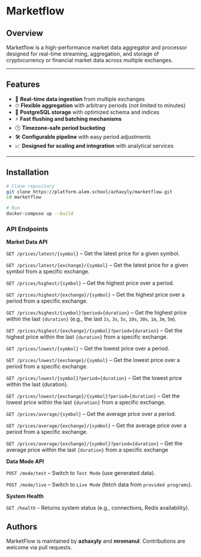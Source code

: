 # Marketflow

## Overview

Marketflow is a high-performance market data aggregator and processor designed for real-time streaming, aggregation, and storage of cryptocurrency or financial market data across multiple exchanges.

---

## Features

* 🔄 **Real-time data ingestion** from multiple exchanges
* ⏱ **Flexible aggregation** with arbitrary periods (not limited to minutes)
* 💾 **PostgreSQL storage** with optimized schema and indices
* ⚡ **Fast flushing and batching mechanisms**
* 🕒 **Timezone-safe period bucketing**
* 🛠 **Configurable pipeline** with easy period adjustments
* 📈 **Designed for scaling and integration** with analytical services

---

## Installation

```bash
# Clone repository
git clone https://platform.alem.school/azhaxyly/marketflow.git
cd marketflow

# Run
docker-compose up --build
```

### API Endpoints

**Market Data API**

`GET /prices/latest/{symbol}` – Get the latest price for a given symbol.

`GET /prices/latest/{exchange}/{symbol}` – Get the latest price for a given symbol from a specific exchange.

`GET /prices/highest/{symbol}` – Get the highest price over a period.

`GET /prices/highest/{exchange}/{symbol}` – Get the highest price over a period from a specific exchange.

`GET /prices/highest/{symbol}?period={duration}` – Get the highest price within the last `{duration}` (e.g., the last `1s`,  `3s`, `5s`, `10s`, `30s`, `1m`, `3m`, `5m`).

`GET /prices/highest/{exchange}/{symbol}?period={duration}` – Get the highest price within the last `{duration}` from a specific exchange.

`GET /prices/lowest/{symbol}` – Get the lowest price over a period.

`GET /prices/lowest/{exchange}/{symbol}` – Get the lowest price over a period from a specific exchange.

`GET /prices/lowest/{symbol}?period={duration}` – Get the lowest price within the last {duration}.

`GET /prices/lowest/{exchange}/{symbol}?period={duration}` – Get the lowest price within the last `{duration}` from a specific exchange.

`GET /prices/average/{symbol}` – Get the average price over a period.

`GET /prices/average/{exchange}/{symbol}` – Get the average price over a period from a specific exchange.

`GET /prices/average/{exchange}/{symbol}?period={duration}` – Get the average price within the last `{duration}` from a specific exchange

**Data Mode API**

`POST /mode/test` – Switch to `Test Mode` (use generated data).

`POST /mode/live` – Switch to `Live Mode` (fetch data from `provided programs`).

**System Health**

`GET /health` - Returns system status (e.g., connections, Redis availability).  

## Authors

MarketFlow is maintained by **azhaxyly** and **mromanul**. Contributions are welcome via pull requests.
